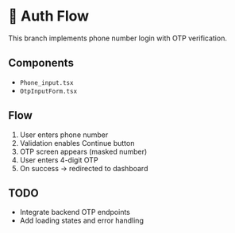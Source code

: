 # 🔐 Auth Flow

This branch implements phone number login with OTP verification.

## Components

- `Phone_input.tsx`
- `OtpInputForm.tsx`

## Flow

1. User enters phone number
2. Validation enables Continue button
3. OTP screen appears (masked number)
4. User enters 4-digit OTP
5. On success → redirected to dashboard

## TODO

- Integrate backend OTP endpoints
- Add loading states and error handling
